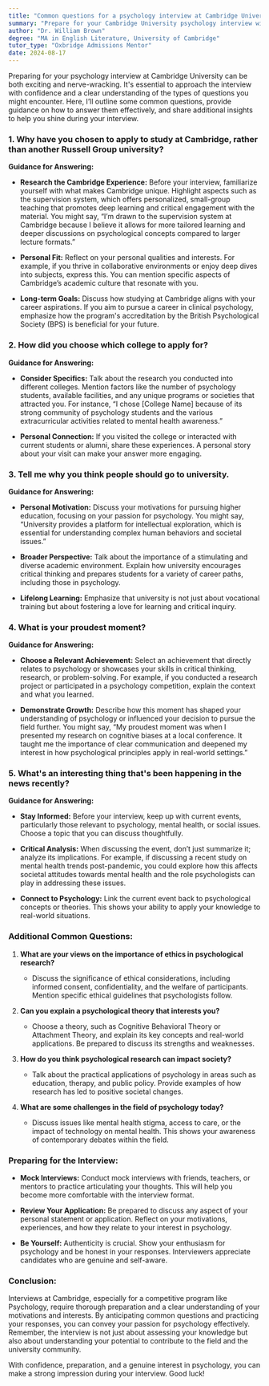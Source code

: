 ```yaml
---
title: "Common questions for a psychology interview at Cambridge University"
summary: "Prepare for your Cambridge University psychology interview with common questions, effective answer strategies, and tips to boost your confidence."
author: "Dr. William Brown"
degree: "MA in English Literature, University of Cambridge"
tutor_type: "Oxbridge Admissions Mentor"
date: 2024-08-17
---
```


Preparing for your psychology interview at Cambridge University can be both exciting and nerve-wracking. It's essential to approach the interview with confidence and a clear understanding of the types of questions you might encounter. Here, I’ll outline some common questions, provide guidance on how to answer them effectively, and share additional insights to help you shine during your interview.

### 1. Why have you chosen to apply to study at Cambridge, rather than another Russell Group university?

**Guidance for Answering:**
- **Research the Cambridge Experience:** Before your interview, familiarize yourself with what makes Cambridge unique. Highlight aspects such as the supervision system, which offers personalized, small-group teaching that promotes deep learning and critical engagement with the material. You might say, “I’m drawn to the supervision system at Cambridge because I believe it allows for more tailored learning and deeper discussions on psychological concepts compared to larger lecture formats.”
  
- **Personal Fit:** Reflect on your personal qualities and interests. For example, if you thrive in collaborative environments or enjoy deep dives into subjects, express this. You can mention specific aspects of Cambridge’s academic culture that resonate with you. 

- **Long-term Goals:** Discuss how studying at Cambridge aligns with your career aspirations. If you aim to pursue a career in clinical psychology, emphasize how the program's accreditation by the British Psychological Society (BPS) is beneficial for your future.

### 2. How did you choose which college to apply for?

**Guidance for Answering:**
- **Consider Specifics:** Talk about the research you conducted into different colleges. Mention factors like the number of psychology students, available facilities, and any unique programs or societies that attracted you. For instance, “I chose [College Name] because of its strong community of psychology students and the various extracurricular activities related to mental health awareness.”

- **Personal Connection:** If you visited the college or interacted with current students or alumni, share these experiences. A personal story about your visit can make your answer more engaging. 

### 3. Tell me why you think people should go to university.

**Guidance for Answering:**
- **Personal Motivation:** Discuss your motivations for pursuing higher education, focusing on your passion for psychology. You might say, “University provides a platform for intellectual exploration, which is essential for understanding complex human behaviors and societal issues.”

- **Broader Perspective:** Talk about the importance of a stimulating and diverse academic environment. Explain how university encourages critical thinking and prepares students for a variety of career paths, including those in psychology.

- **Lifelong Learning:** Emphasize that university is not just about vocational training but about fostering a love for learning and critical inquiry.

### 4. What is your proudest moment?

**Guidance for Answering:**
- **Choose a Relevant Achievement:** Select an achievement that directly relates to psychology or showcases your skills in critical thinking, research, or problem-solving. For example, if you conducted a research project or participated in a psychology competition, explain the context and what you learned.

- **Demonstrate Growth:** Describe how this moment has shaped your understanding of psychology or influenced your decision to pursue the field further. You might say, “My proudest moment was when I presented my research on cognitive biases at a local conference. It taught me the importance of clear communication and deepened my interest in how psychological principles apply in real-world settings.”

### 5. What's an interesting thing that's been happening in the news recently?

**Guidance for Answering:**
- **Stay Informed:** Before your interview, keep up with current events, particularly those relevant to psychology, mental health, or social issues. Choose a topic that you can discuss thoughtfully.

- **Critical Analysis:** When discussing the event, don’t just summarize it; analyze its implications. For example, if discussing a recent study on mental health trends post-pandemic, you could explore how this affects societal attitudes towards mental health and the role psychologists can play in addressing these issues.

- **Connect to Psychology:** Link the current event back to psychological concepts or theories. This shows your ability to apply your knowledge to real-world situations.

### Additional Common Questions:

1. **What are your views on the importance of ethics in psychological research?**
   - Discuss the significance of ethical considerations, including informed consent, confidentiality, and the welfare of participants. Mention specific ethical guidelines that psychologists follow.

2. **Can you explain a psychological theory that interests you?**
   - Choose a theory, such as Cognitive Behavioral Theory or Attachment Theory, and explain its key concepts and real-world applications. Be prepared to discuss its strengths and weaknesses.

3. **How do you think psychological research can impact society?**
   - Talk about the practical applications of psychology in areas such as education, therapy, and public policy. Provide examples of how research has led to positive societal changes.

4. **What are some challenges in the field of psychology today?**
   - Discuss issues like mental health stigma, access to care, or the impact of technology on mental health. This shows your awareness of contemporary debates within the field.

### Preparing for the Interview:

- **Mock Interviews:** Conduct mock interviews with friends, teachers, or mentors to practice articulating your thoughts. This will help you become more comfortable with the interview format.

- **Review Your Application:** Be prepared to discuss any aspect of your personal statement or application. Reflect on your motivations, experiences, and how they relate to your interest in psychology.

- **Be Yourself:** Authenticity is crucial. Show your enthusiasm for psychology and be honest in your responses. Interviewers appreciate candidates who are genuine and self-aware.

### Conclusion:

Interviews at Cambridge, especially for a competitive program like Psychology, require thorough preparation and a clear understanding of your motivations and interests. By anticipating common questions and practicing your responses, you can convey your passion for psychology effectively. Remember, the interview is not just about assessing your knowledge but also about understanding your potential to contribute to the field and the university community. 

With confidence, preparation, and a genuine interest in psychology, you can make a strong impression during your interview. Good luck!
    